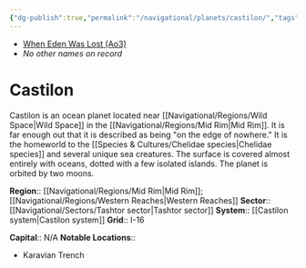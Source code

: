 ```yaml
---
{"dg-publish":true,"permalink":"/navigational/planets/castilon/","tags":["map","midrim","planet","trashtor","unfinished"]}
---
```


- [When Eden Was Lost (Ao3)](https://archiveofourown.org/works/19334440/chapters/45992584)
- *No other names on record*
# Castilon

Castilon is an ocean planet located near [[Navigational/Regions/Wild Space\|Wild Space]] in the [[Navigational/Regions/Mid Rim\|Mid Rim]]. It is far enough out that it is described as being "on the edge of nowhere." It is the homeworld to the [[Species & Cultures/Chelidae species\|Chelidae species]] and several unique sea creatures. The surface is covered almost entirely with oceans, dotted with a few isolated islands. The planet is orbited by two moons.

**Region**::  [[Navigational/Regions/Mid Rim\|Mid Rim]]; [[Navigational/Regions/Western Reaches\|Western Reaches]]
**Sector**::  [[Navigational/Sectors/Tashtor sector\|Tashtor sector]]
**System**::  [[Castilon system\|Castilon system]]
**Grid**::  I-16

**Capital**::  N/A
**Notable Locations**::
- Karavian Trench